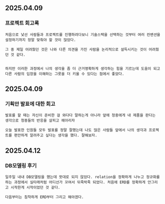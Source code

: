 ## 2025.04.09

### 프로젝트 회고록

    처음으로 낯선 사람들과 프로젝트를 진행하려다보니 기술스택을 선택하는 것부터 여러 컨밴션을 설정하기까지 정말 맞춰야 할 것이 많았다.

    그 중 제일 어려웠던 것은 나와 다른 의견을 가진 사람을 논리적으로 설득시키는 것이 어려웠던 것 같다.


    하지만 이러한 과정에서 나의 생각을 좀 더 근거명확하게 생각하는 힘을 기르는데 도움이 되고 다른 사람의 입장을 이해하는 그릇을 더 키울 수 있다는 점에서 좋았다.

## 2025.04.09

### 기획안 발표에 대한 회고

    발표를 할 때는 자신이 준비한 걸 와다다 말하는게 아니라 앞에 청중에게 내 제품을 판다는 생각으로 청중들의 반응을 살피고 헤아리자

    오늘 발표한 인원들 모두 발표를 정말 잘했는데 나도 많은 사람들 앞에서 나의 생각과 프로젝트를 편안하게 알려주고 싶다는 생각을 했다. 잘해보자.

## 2025.04.12

### DB모델링 후기

    일주일 내내 DB모델링을 했는데 뜻대로 되지 않았다. relation을 정확하게 나누고 정규화를 하는 과정에서 실타래처럼 어디선가 꼬여서 뒤죽박죽 되었다. 처음에 ERD를 정확하게 안그리고 시작한게 시작이었던 것 같다.

    다음부터는 침착하게 ERD부터 그리고 해야겠다.
